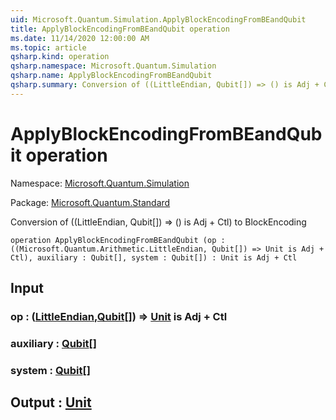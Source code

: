 ```yaml
---
uid: Microsoft.Quantum.Simulation.ApplyBlockEncodingFromBEandQubit
title: ApplyBlockEncodingFromBEandQubit operation
ms.date: 11/14/2020 12:00:00 AM
ms.topic: article
qsharp.kind: operation
qsharp.namespace: Microsoft.Quantum.Simulation
qsharp.name: ApplyBlockEncodingFromBEandQubit
qsharp.summary: Conversion of ((LittleEndian, Qubit[]) => () is Adj + Ctl) to BlockEncoding
---
```


# ApplyBlockEncodingFromBEandQubit operation

Namespace: [Microsoft.Quantum.Simulation](xref:Microsoft.Quantum.Simulation)

Package: [Microsoft.Quantum.Standard](https://nuget.org/packages/Microsoft.Quantum.Standard)


Conversion of ((LittleEndian, Qubit[]) => () is Adj + Ctl) to BlockEncoding

```qsharp
operation ApplyBlockEncodingFromBEandQubit (op : ((Microsoft.Quantum.Arithmetic.LittleEndian, Qubit[]) => Unit is Adj + Ctl), auxiliary : Qubit[], system : Qubit[]) : Unit is Adj + Ctl
```


## Input

### op : ([LittleEndian](xref:Microsoft.Quantum.Arithmetic.LittleEndian),[Qubit](xref:microsoft.quantum.lang-ref.qubit)[]) => [Unit](xref:microsoft.quantum.lang-ref.unit)  is Adj + Ctl




### auxiliary : [Qubit](xref:microsoft.quantum.lang-ref.qubit)[]




### system : [Qubit](xref:microsoft.quantum.lang-ref.qubit)[]





## Output : [Unit](xref:microsoft.quantum.lang-ref.unit)

